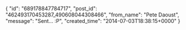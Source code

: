  {
   "id": "689178847784717",
   "post_id": "462493170453287_490608044308466",
   "from_name": "Pete Daoust",
   "message": "Sent... :P",
   "created_time": "2014-07-03T18:38:15+0000"
 }

